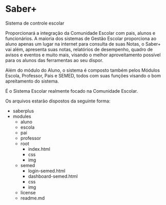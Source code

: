 # Saber+

Sistema de controle escolar

Proporcionará a integração da Comunidade Escolar com pais, alunos e funcionários.
A maioria dos sistemas de Gestão Escolar proporciona ao aluno apenas um lugar na internet para consulta de suas Notas, o Saber+ vai além, apresenta suas notas, relatórios de desempenho, quadro de avisos e eventos e muito mais, visando o melhor aproveitamento possível para os alunos das ferramentas ao seu dispor.

Além do módulo do Aluno, o sistema é composto também pelos Módulos Escola, Professor, Pais e SEMED, todos com suas funções visando o bom apreitamento do sistema.

É o Sistema Escolar realmente focado na Comunidade Escolar.

Os arquivos estarão dispostos da seguinte forma: <br/>

* saberplus 
* modules 
  + aluno 
  + escola 
  + pai 
  + professor 
  + root 
    - index.html 
    - css 
    - img 
  + semed 
    - login-semed.html 
    - dashboard-semed.html 
    - css 
    - img 
  + license 
  + readme.md 

